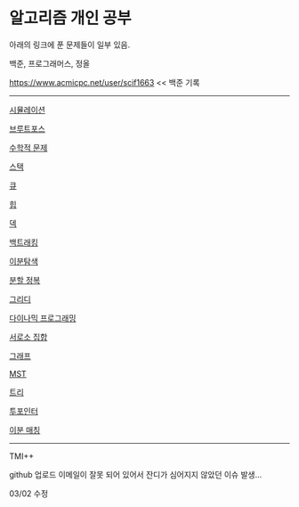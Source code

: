 # 알고리즘 개인 공부

아래의 링크에 푼 문제들이 일부 있음.

백준, 프로그래머스, 정올

https://www.acmicpc.net/user/scif1663 << 백준 기록

----------------

[시뮬레이션](src/Simulation)

[브루트포스](src/bruteForce)

[수학적 문제](src/math)

[스택](src/stack)

[큐](src/Queue)

[힙](src/Heap)

[덱](src/deque)

[백트래킹](src/backtracking)

[이분탐색](src/binary_search)

[분할 정복](src/divide_conquer)

[그리디](src/greedy)

[다이나믹 프로그래밍](src/DP)

[서로소 집합](src/DisjointSet)

[그래프](src/Graph)

[MST](src/MST)

[트리](src/Tree)

[투포인터](src/twoPointer)

[이분 매칭](src/BipartiteMatching)

-----
TMI++

github 업로드 이메일이 잘못 되어 있어서 잔디가 심어지지 않았던 이슈 발생...

03/02 수정